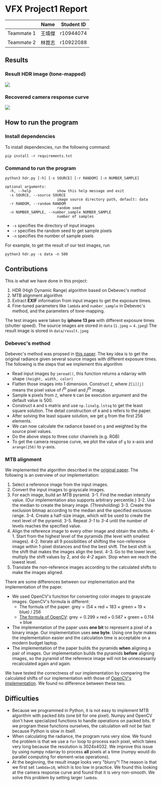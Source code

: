 # VFX Project1 Report

|            | Name   | Student ID |
| ---------- | ------ | ---------- |
| Teammate 1 | 王靖傑 | r10944074  |
| Teammate 2 | 林首志 | r10922088  |

## Results
### Result HDR image (tone-mapped)
![](https://i.imgur.com/Hf99nrq.jpg)

### Recovered camera response curve
![](https://i.imgur.com/2SqVCcU.jpg)


## How to run the program

### Install dependencies

To install dependencies, run the following command:
```
pip install -r requirements.txt
```

### Command to run the program
```
python3 hdr.py [-h] [-s SOURCE] [-r RANDOM] [-n NUMBER_SAMPLE]

optional arguments:
  -h, --help            show this help message and exit
  -s SOURCE, --source SOURCE
                        image source directory path, default: data
  -r RANDOM, --random RANDOM
                        random seed
  -n NUMBER_SAMPLE, --number_sample NUMBER_SAMPLE
                        number of samples
```

- `-s` specifies the directory of input images
- `-r` specifies the random seed to get sample pixels
- `-n` specifies the number of sample pixels

For example, to get the result of our test images, run
```
python3 hdr.py -s data -n 500
```

## Contributions

This is what we have done in this project:
1. HDR (High Dynamic Range) algorithm based on Debevec's method
2. MTB alignment algorithm
3. Extract **EXIF** information from input images to get the exposure times.
4. Fine-tuned parameters like `lambda` and `number_sample` in Debevec's method, and the parameters of tone-mapping.

The test images were taken by **iphone 13 pro** with different exposure times (shutter speed).
The source images are stored in `data` (`1.jpeg` ~ `4.jpeg`)
The result image is stored in `data/result.jpeg`

### Debevec's method
Debevec's method was propsed in [this paper](http://www.csie.ntu.edu.tw/~cyy/courses/vfx/papers/Debevec1997RHD.pdf). The key idea is to get the original radiance given several source images with different exposure times. 
The following is the steps that we implement this algorithm
- Read input images by `imread()`, this function returns a ndarray with shape `(height, width, color)`
- Flatten those images into 1 dimension. Construct `Z`, where `Z[i][j]` means the pixel value of $i^{th}$ pixel and $j^{th}$ image.
- Sample `N` pixels from `Z`, where `N` can be execution argument and the default value is $500$.
- Construct `A` and `b` matrix and use `np.linalg.lstsq` to get the least square solution. The detail construction of `A` and `b` refers to the paper.
- After solving the least square solution, we get `g` from the first 256 elements.
- We can now calculate the radiance based on `g` and weighted by the source pixel values.
- Do the above steps to three color channels (e.g. RGB)
- To get the camera response curve, we plot the value of `g` to x-axis and `arange(256)` to y-axis.

### MTB alignment

We implemented the algorithm described in the [original paper](https://www.csie.ntu.edu.tw/~cyy/courses/vfx/papers/Ward2003FRI.pdf). The following is an overview of our implementation:

1. Select a reference image from the input images.
2. Convert the input images to grayscale images.
3. For each image, build an MTB pyramid.
    3-1. Find the median intensity value. (Our implementation also supports arbitrary percentile.)
    3-2. Use the median to create the binary image. (Thresholding)
    3-3. Create the exclusion bitmap according to the median and the specified exclusion range.
    3-4. Create a half-size image, which will be used to create the next level of the pyramid.
    3-5. Repeat *3-1* to *3-4* until the number of levels reaches the specified value.
4. Align the reference image to every other image and obtain the shifts.
    4-1. Start from the highest level of the pyramids (the level with smallest images).
    4-2. Iterate all 9 possibilities of shifting the non-reference image within 1-pixel distances and find the best shift. The best shift is the shift that makes the images align the best.
    4-3. Go to the lower level, multiply the shift values by 2, and do *4-2* again. Stop when we reach the lowest level.
5. Translate the non-reference images according to the calculated shifts to make the images aligned.

There are some differences between our implementation and the implementation of the paper.
- We used OpenCV's function for converting color images to grayscale images. OpenCV's formula is different:
    - The formula of the paper: $\text{grey} = (54\times\text{red}+183\times\text{green}+19\times\text{blue})\; /\; 256$
    - [The formula of OpenCV](https://docs.opencv.org/4.x/de/d25/imgproc_color_conversions.html): $\text{grey}=0.299\times\text{red}+0.587\times\text{green}+0.114\times\text{blue}$
- The implementation of the paper uses **one bit** to represent a pixel of a binary image. Our implementation uses **one byte**. Using one byte makes the implementation easier and the calculation time is acceptable on a modern budget laptop.
- The implementation of the paper builds the pyramids **when** aligning a pair of images. Our implementation builds the pyramids **before** aligning images, so the pyramid of the refenrece image will not be unnecessarily recalculated again and again.

We have tested the correctness of our implementation by comparing the calculated shifts of our implementation with those of [OpenCV's implementation](https://docs.opencv.org/4.x/d7/db6/classcv_1_1AlignMTB.html). We found no difference between these two.

## Difficulties
- Because we programmed in Python, it is not easy to implement MTB algorithm with packed bits (one bit for one pixel). Numpy and OpenCV don't have specialized functions to handle operations on packed bits. If we program these functions ourselves, the calculation will not be fast because Python is slow in itself.
- When calculating the radiance, the program runs very slow. We found the problem is that we use a `for` loop to process each pixel, which takes very long because the resolution is $3024$x$4032$. We improve this issue by using numpy ndarray to process **all** pixels at a time (numpy would do parallel computing for element-wise operations).
- At the beginning, the result image looks very "blurry"! The reason is that we first set `lambda=10`, which is too low in practice. We found this looking at the camera response curve and found that it is very non-smooth. We solve this problem by setting larger `lambda`.
